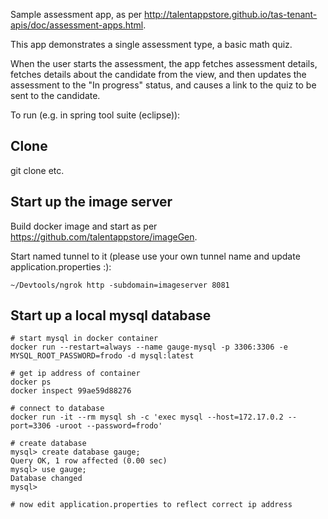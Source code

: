 Sample assessment app, as per http://talentappstore.github.io/tas-tenant-apis/doc/assessment-apps.html.

This app demonstrates a single assessment type, a basic math quiz.

When the user starts the assessment, the app fetches assessment details, fetches details about the candidate from the view, and then updates the assessment to the "In progress" status, and causes a link to the quiz to be sent to the candidate.


To run (e.g. in spring tool suite (eclipse)):

Clone
-----
git clone etc.



Start up the image server
-----------------
Build docker image and start as per https://github.com/talentappstore/imageGen.

Start named tunnel to it (please use your own tunnel name and update application.properties :):
```` 
~/Devtools/ngrok http -subdomain=imageserver 8081
````


Start up a local mysql database
----------

````
# start mysql in docker container
docker run --restart=always --name gauge-mysql -p 3306:3306 -e MYSQL_ROOT_PASSWORD=frodo -d mysql:latest

# get ip address of container
docker ps
docker inspect 99ae59d88276

# connect to database
docker run -it --rm mysql sh -c 'exec mysql --host=172.17.0.2 --port=3306 -uroot --password=frodo'

# create database
mysql> create database gauge;
Query OK, 1 row affected (0.00 sec)
mysql> use gauge;
Database changed
mysql>

# now edit application.properties to reflect correct ip address 
````







